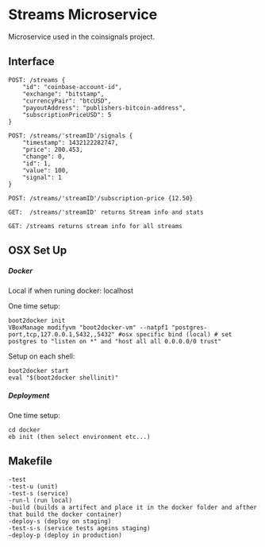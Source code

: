 # Streams Microservice
Microservice used in the coinsignals project.

## Interface
	POST: /streams {	
    	"id": "coinbase-account-id",
        "exchange": "bitstamp",
        "currencyPair": "btcUSD",
        "payoutAddress": "publishers-bitcoin-address",
        "subscriptionPriceUSD": 5
    }
    
    POST: /streams/'streamID'/signals {
    	"timestamp": 1432122282747,
    	"price": 200.453,
    	"change": 0,
    	"id": 1,
    	"value": 100,
    	"signal": 1
    }
    
    POST: /streams/'streamID'/subscription-price {12.50}
    
    GET:  /streams/'streamID' returns Stream info and stats
    
    GET: /streams returns stream info for all streams
   	

## OSX Set Up
##### Docker
Local if when runing docker: localhost

One time setup:

	boot2docker init
	VBoxManage modifyvm "boot2docker-vm" --natpf1 "postgres-port,tcp,127.0.0.1,5432,,5432" #osx specific bind (local) # set postgres to "listen on *" and "host all all 0.0.0.0/0 trust"

Setup on each shell:

	boot2docker start
	eval "$(boot2docker shellinit)"

##### Deployment
One time setup:
	
	cd docker
	eb init (then select environment etc...)

## Makefile
	-test 
	-test-u (unit)
	-test-s (service)
	-run-l (run local)
	-build (builds a artifect and place it in the docker folder and afther that build the docker container)
	-deploy-s (deploy on staging)
	-test-s-s (service tests ageins staging)
	-deploy-p (deploy in production)